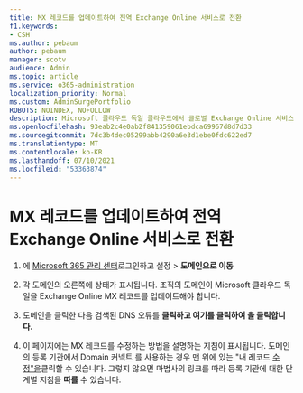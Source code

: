 ```yaml
---
title: MX 레코드를 업데이트하여 전역 Exchange Online 서비스로 전환
f1.keywords:
- CSH
ms.author: pebaum
author: pebaum
manager: scotv
audience: Admin
ms.topic: article
ms.service: o365-administration
localization_priority: Normal
ms.custom: AdminSurgePortfolio
ROBOTS: NOINDEX, NOFOLLOW
description: Microsoft 클라우드 독일 클라우드에서 글로벌 Exchange Online 서비스로 전환하는 Exchange Online 방법 학습
ms.openlocfilehash: 93eab2c4e0ab2f841359061ebdca69967d8d7d33
ms.sourcegitcommit: 7dc3b4dec05299abb4290a6e3d1ebe0fdc622ed7
ms.translationtype: MT
ms.contentlocale: ko-KR
ms.lasthandoff: 07/10/2021
ms.locfileid: "53363874"
---
```

# <a name="update-your-mx-records-to-transition-to-the-global-exchange-online-service"></a>MX 레코드를 업데이트하여 전역 Exchange Online 서비스로 전환

1. 에 [Microsoft 365 관리 센터](https://admin.microsoft.com)로그인하고 설정   >  **도메인으로 이동**

2. 각 도메인의 오른쪽에 상태가 표시됩니다. 조직의 도메인이 Microsoft 클라우드 독일을 Exchange Online MX 레코드를 업데이트해야 합니다.

3. 도메인을 클릭한 다음 검색된 DNS 오류를 **클릭하고 여기를 클릭하여 을 클릭합니다.**

4. 이 페이지에는 MX 레코드를 수정하는 방법을 설명하는 지침이 표시됩니다. 도메인의 등록 기관에서 Domain 커넥트 를 사용하는 경우 맨 위에 있는 "내 레코드 [수정"을](../setup/add-domain.md#registrars-with-domain-connect)클릭할 수 있습니다. 그렇지 않으면 마법사의 링크를 따라 등록 기관에 대한 단계별 지침을 **따를** 수 있습니다.
